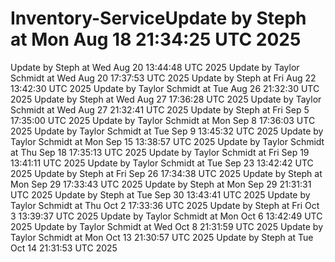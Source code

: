 # Inventory-ServiceUpdate by Steph at Mon Aug 18 21:34:25 UTC 2025
Update by Steph at Wed Aug 20 13:44:48 UTC 2025
Update by Taylor Schmidt at Wed Aug 20 17:37:53 UTC 2025
Update by Steph at Fri Aug 22 13:42:30 UTC 2025
Update by Taylor Schmidt at Tue Aug 26 21:32:30 UTC 2025
Update by Steph at Wed Aug 27 17:36:28 UTC 2025
Update by Taylor Schmidt at Wed Aug 27 21:32:41 UTC 2025
Update by Steph at Fri Sep  5 17:35:00 UTC 2025
Update by Taylor Schmidt at Mon Sep  8 17:36:03 UTC 2025
Update by Taylor Schmidt at Tue Sep  9 13:45:32 UTC 2025
Update by Taylor Schmidt at Mon Sep 15 13:38:57 UTC 2025
Update by Taylor Schmidt at Thu Sep 18 17:35:13 UTC 2025
Update by Taylor Schmidt at Fri Sep 19 13:41:11 UTC 2025
Update by Taylor Schmidt at Tue Sep 23 13:42:42 UTC 2025
Update by Steph at Fri Sep 26 17:34:38 UTC 2025
Update by Steph at Mon Sep 29 17:33:43 UTC 2025
Update by Steph at Mon Sep 29 21:31:31 UTC 2025
Update by Steph at Tue Sep 30 13:43:41 UTC 2025
Update by Taylor Schmidt at Thu Oct  2 17:33:36 UTC 2025
Update by Steph at Fri Oct  3 13:39:37 UTC 2025
Update by Taylor Schmidt at Mon Oct  6 13:42:49 UTC 2025
Update by Taylor Schmidt at Wed Oct  8 21:31:59 UTC 2025
Update by Taylor Schmidt at Mon Oct 13 21:30:57 UTC 2025
Update by Steph at Tue Oct 14 21:31:53 UTC 2025
